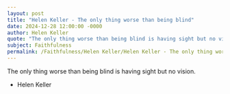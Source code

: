```yaml
---
layout: post
title: "Helen Keller - The only thing worse than being blind"
date: 2024-12-28 12:00:00 -0000
author: Helen Keller
quote: "The only thing worse than being blind is having sight but no vision."
subject: Faithfulness
permalink: /Faithfulness/Helen Keller/Helen Keller - The only thing worse than being blind
---
```


The only thing worse than being blind is having sight but no vision.

- Helen Keller
